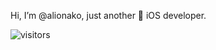 Hi, I’m @alionako, just another 🍏 iOS developer.

![visitors](https://visitor-badge.glitch.me/badge?page_id=page.id&left_color=green&right_color=blue)
